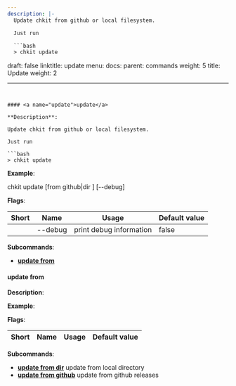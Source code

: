 ```yaml
---
description: |-
  Update chkit from github or local filesystem.

  Just run

  ```bash
  > chkit update
  ```
draft: false
linktitle: update
menu:
  docs:
    parent: commands
    weight: 5
title: Update
weight: 2

---
```


#### <a name="update">update</a>

**Description**:

Update chkit from github or local filesystem.

Just run

```bash
> chkit update
```

**Example**:

chkit update [from github|dir <path>] [--debug]

**Flags**:

| Short | Name | Usage | Default value |
| ----- | ---- | ----- | ------------- |
|  | --debug | print debug information | false |


**Subcommands**:

* **[update from](#update_from)** 


#### <a name="update_from">update from</a>

**Description**:



**Example**:



**Flags**:

| Short | Name | Usage | Default value |
| ----- | ---- | ----- | ------------- |


**Subcommands**:

* **[update from dir](#update_from_dir)** update from local directory
* **[update from github](#update_from_github)** update from github releases


